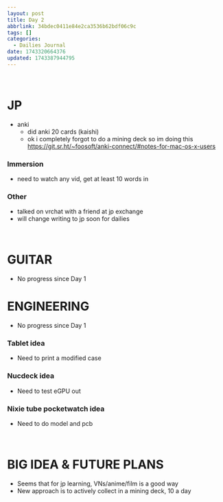 ```yaml
---
layout: post
title: Day 2
abbrlink: 34bdec0411e84e2ca3536b62bdf06c9c
tags: []
categories:
  - Dailies Journal
date: 1743320664376
updated: 1743387944795
---
```


 

# JP

- anki
  - did anki 20 cards (kaishi)
  - ok i completely forgot to do a mining deck so im doing this <https://git.sr.ht/~foosoft/anki-connect/#notes-for-mac-os-x-users>

### Immersion

- need to watch any vid, get at least 10 words in

### Other

- talked on vrchat with a friend at jp exchange
- will change writing to jp soon for dailies

 

# GUITAR

- No progress since Day 1

# ENGINEERING

- No progress since Day 1

### Tablet idea

- Need to print a modified case

### Nucdeck idea

- Need to test eGPU out

### Nixie tube pocketwatch idea

- Need to do model and pcb

 

# BIG IDEA & FUTURE PLANS

- Seems that for jp learning, VNs/anime/film is a good way
- New approach is to actively collect in a mining deck, 10 a day
